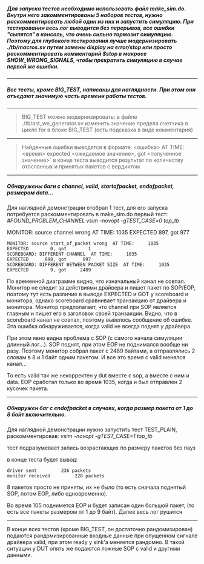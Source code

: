 ##### Для запуска тестов необходимо использовать файл make_sim.do. Внутри него закомментированы 5 наборов тестов, нужно раскомментировать любой один из них и запустить симуляцию. При тестировании весь лог выводится без перерывов, все ошибки "сыпятся" в консоль, что очень сильно тормозит симуляцию. Поэтому для глубокого тестирования лучше модернизировать ./tb/macros.sv путем замены display на error/stop или просто раскомментировать комментарий $stop в макросе SHOW_WRONG_SIGNALS, чтобы прекратить симуляцию в случае первой же ошибки. 
---
##### Все тесты, кроме BIG_TEST, написаны для наглядности. При этом они отъедают значимую часть времени работы тестов.
---
> BIG_TEST можно модернизировать: в файле ./tb/ast_we_generator.sv изменить значение предела счетчика в цикле for в блоке BIG_TEST (есть подсказка в виде комментария)

---
>  Найденные ошибки выводятся в формате:
<ошибка> AT TIME: <время>
expected <ожидаемое значение>, got <полученное значение>`
в конце теста выводится результат по количеству отосланных и принятых пакетов с вердиктом
---
##### Обнаружены баги с channel, valid, startofpacket, endofpacket, размером data...

Для наглядной демонстрации отобрал 1 тест, для его запуска потребуется раскомментировать в make_sim.do первый тест:
*#FOUND_PROBLEM_CHANNEL*
*vsim -novopt -gTEST_CASE=0 top_tb*

 MONITOR: source channel wrong  AT TIME:     1035
EXPECTED      897, got      977
```
MONITOR: source start_of_packet wrong  AT TIME:     1035
EXPECTED        0, got        1
SCOREBOARD: DIFFERENT CHANNEL  AT TIME:     1035
EXPECTED      898, got      897
SCOREBOARD: DIFFERENT BETWEEN PACKET SIZE  AT TIME:     1035
EXPECTED        9, got     2489
```
По временной диаграмме видно, что изначальный канал не совпал. Монитор не следит за действиями драйвера и пишет пакет по SOP/EOP, поэтому тут есть различие в выводе EXPECTED и GOT у scoreboard и монитора, однако scoreboard сравнивает транзакцию от драйвера и монитора. Монитор предполагает, что channel при SOP является главным и пишет его в заголовок своей транзакции.
Видно, что в scoreboard канал не совпал, поэтому вывелось сообщение об ошибке. Эта ошибка обнаруживается, когда valid не всегда поднят у драйвера.

При этом явно видна проблема с SOP (с самого начала симуляции длинный лог...). SOP поднят, при этом EOP не поднимался вообще ни разу. Поэтому монитор собрал пакет с 2489 байтами, а отправлялись 2 словам в 8 и 1 байт одним пакетом. И все это время с valid менялся канал...

То есть valid так же некорректен у dut вместе с sop, а вместе с ним и data. EOP сработал только во время 1035, когда и был отправлен 2 кусочек пакета.

---
##### Обнаружен баг с endofpacket в случаях, когда размер пакета от 1 до 8 байт включительно.

Для наглядной демонстрации нужно запустить тест TEST_PLAIN, раскомментировав:
*vsim -novopt -gTEST_CASE=1 top_tb*

тест подразумевает запись возрастающих по размеру пакетов без пауз

в конце теста будет вывод:
```
driver sent         236 packets
monitor received         228 packets
```

8 пакетов просто не приняты, их не было (то есть сначала поднятый SOP, потом EOP, либо одновременно).

Во время 105 поднимется EOP и будет записан один большой пакет, (то есть все пакеты размером от 1 до 9 байт). Далее весь лог рушится

---
В конце всех тестов (кроме BIG_TEST, он достаточно рандомизирован) подаются рандомизированные входные данные при опущенном сигнале драйвера valid, при этом ready у sink'a меняется рандомно. В такой ситуации у DUT опять же подаются ложные SOP с valid и другими данными. 
